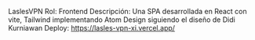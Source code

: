 LaslesVPN
Rol: Frontend
Descripción: Una SPA desarrollada en React con vite, Tailwind implementando Atom Design siguiendo el diseño de Didi Kurniawan
Deploy: https://lasles-vpn-xi.vercel.app/
